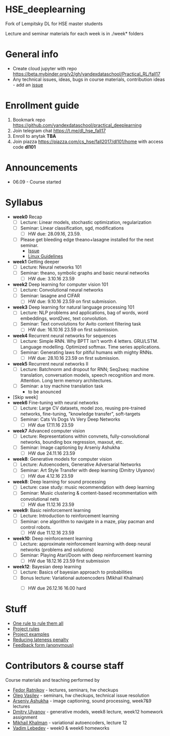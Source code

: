 # HSE_deeplearning
Fork of Lempitsky DL for HSE master students

Lecture and seminar materials for each week is in ./week* folders

# General info
* Create cloud jupyter with repo https://beta.mybinder.org/v2/gh/yandexdataschool/Practical_RL/fall17
* Any technical issues, ideas, bugs in course materials, contribution ideas - add an [issue](https://github.com/yandexdataschool/HSE_deeplearning/issues)

# Enrollment guide
1. Bookmark repo https://github.com/yandexdataschool/practical_deeplearning
2. Join telegram chat https://t.me/dl_hse_fall17
3. Enroll to anytak __TBA__
4. Join piazza https://piazza.com/cs_hse/fall2017/dl101/home with access code __dl101__

# Announcements
* 06.09 - Course started

# Syllabus
- __week0__ Recap
  - [ ] Lecture: Linear models, stochastic optimization, regularization
  - [ ] Seminar: Linear classification, sgd, modifications
     - [ ] HW due: 28.09.16, 23.59.
  - [ ] Please get bleeding edge theano+lasagne installed for the next seminar. 
    - [Issue](https://github.com/yandexdataschool/HSE_deeplearning/issues/1)
    - [Linux Guidelines](http://agentnet.readthedocs.io/en/latest/user/install.html)
- __week1__ Getting deeper
  - [ ] Lecture: Neural networks 101
  - [ ] Seminar: theano, symbolic graphs and basic neural networks
    - [ ] HW due: 3.10.16 23.59 
- __week2__ Deep learning for computer vision 101
  - [ ] Lecture: Convolutional neural networks
  - [ ] Seminar: lasagne and CIFAR
    - [ ] HW due: 9.10.16 23.59 on first submission.
- __week3__ Deep learning for natural language processing 101
  - [ ] Lecture: NLP problems and applications, bag of words, word embeddings, word2vec, text convolution.
  - [ ] Seminar: Text convolutions for Avito content filtering task
    - [ ] HW due: 16.10.16 23.59 on first submission.
- __week4__ Recurrent neural networks for sequences
  - [ ] Lecture: Simple RNN. Why BPTT isn't worth 4 letters. GRU/LSTM. Language modelling. Optimized softmax. Time series applications.
  - [ ] Seminar: Generating laws for pitiful humans with mighty RNNs.
    - [ ] HW due: 28.10.16 23.59 on first submission.
- __week5__ Recurrent neural networks II
  - [ ] Lecture: Batchnorm and dropout for RNN; Seq2seq: machine translation, conversation models, speech recognition and more. Attention. Long term memory architectures.
  - [ ] Seminar: a toy machine translation task
    - to be anounced
- [Skip week]
- __week6__ Fine-tuning with neural networks
  - [ ] Lecture: Large CV datasets, model zoo, reusing pre-trained networks, fine-tuning, "knowledge transfer", soft-targets
  - [ ] Seminar: Cats Vs Dogs Vs Very Deep Networks
    - [ ] HW due 17.11.16 23.59
- __week7__ Advanced computer vision
  - [ ] Lecture: Representations within convnets, fully-convolutional networks, bounding box regression, maxout, etc.
  - [ ] Seminar: Image captioning by Arseniy Ashukha
    - [ ] HW due 24.11.16 23.59
- __week8__: Generative models for computer vision
  - [ ] Lecture: Autoencoders, Generative Adversarial Networks
  - [ ] Seminar: Art Style Transfer with deep learning (Dmitry Ulyanov)
    - [ ] HW due 4.12.16 23.59
- __week8__: Deep learning for sound processing
  - [ ] Lecture: case study: music recommendation with deep learning
  - [ ] Seminar: Music clustering & content-based recommentation with convolutional nets
    - [ ] HW due 11.12.16 23.59
- __week9__: Basic reinforcement learning
  - [ ] Lecture: Introduction to reinforcement learning
  - [ ] Seminar: one algorithm to navigate in a maze, play pacman and control robots.
    - [ ] HW due 11.12.16 23.59
- __week10__: Deep reinforcement learning
  - [ ] Lecture: approximate reinforcement learning with deep neural networks (problems and solutions)
  - [ ] Seminar: Playing Atari/Doom with deep reinforcement learning
    - [ ] HW due 18.12.16 23.59 first submission 
- __week12__: Bayesian deep learning
  - [ ] Lecture: Basics of bayesian approach to probabilities
  - [ ] Bonus lecture: Variational autoencoders (Mikhail Khalman)
    - [ ] HW due 26.12.16 16.00 hard
 


# Stuff
* [One rule to rule them all](https://github.com/yandexdataschool/HSE_deeplearning/wiki/Core:)
* [Project rules](https://github.com/yandexdataschool/HSE_deeplearning/wiki/Course-projects)
* [Project examples](https://github.com/yandexdataschool/HSE_deeplearning/wiki/Project-examples)
* [Reducing lateness penalty](https://github.com/yandexdataschool/HSE_deeplearning/wiki/Back-to-the-future)
* [Feedback form (anonymous)](https://docs.google.com/forms/u/0/d/1HaODcG3vW7PAiQOUexZAwaZzrcGtVIYbJjymhLhgLYA/edit)

# Contributors & course staff
Course materials and teaching performed by
- [Fedor Ratnikov](https://github.com/justheuristic/) - lectures, seminars, hw checkups
- [Oleg Vasilev](https://github.com/Omrigan) - seminars, hw checkups, technical issue resolution
- [Arseniy Ashukha](https://github.com/ars-ashuha) - image captioning, sound processing, week7&9 lectures
- [Dmitry Ulyanov](https://github.com/DmitryUlyanov) - generative models, week8 lecture, week12 homework assignment
- [Mikhail Khalman](https://github.com/mihaha?tab=activity) - variational autoencoders, lecture 12
- [Vadim Lebedev](https://github.com/vadim-v-lebedev) - week0 & week6 homeworks

